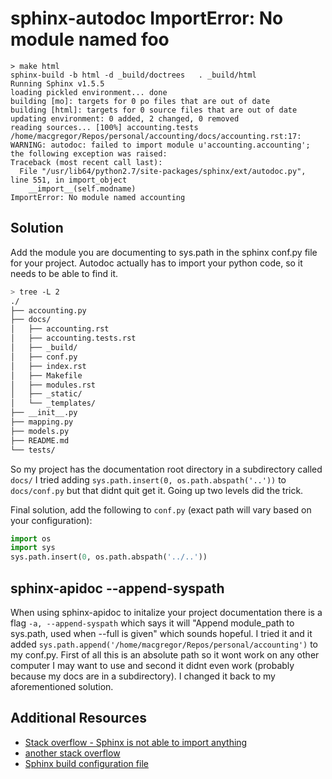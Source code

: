 # sphinx-autodoc ImportError: No module named foo

```
> make html
sphinx-build -b html -d _build/doctrees   . _build/html
Running Sphinx v1.5.5
loading pickled environment... done
building [mo]: targets for 0 po files that are out of date
building [html]: targets for 0 source files that are out of date
updating environment: 0 added, 2 changed, 0 removed
reading sources... [100%] accounting.tests
/home/macgregor/Repos/personal/accounting/docs/accounting.rst:17: WARNING: autodoc: failed to import module u'accounting.accounting'; the following exception was raised:
Traceback (most recent call last):
  File "/usr/lib64/python2.7/site-packages/sphinx/ext/autodoc.py", line 551, in import_object
    __import__(self.modname)
ImportError: No module named accounting
```

## Solution
Add the module you are documenting to sys.path in the sphinx conf.py file for
your project. Autodoc actually has to import your python code, so it needs to be
able to find it.

```bash
> tree -L 2
./
├── accounting.py
├── docs/
│   ├── accounting.rst
│   ├── accounting.tests.rst
│   ├── _build/
│   ├── conf.py
│   ├── index.rst
│   ├── Makefile
│   ├── modules.rst
│   ├── _static/
│   └── _templates/
├── __init__.py
├── mapping.py
├── models.py
├── README.md
└── tests/
```

So my project has the documentation root directory in a subdirectory called `docs/`
I tried adding `sys.path.insert(0, os.path.abspath('..'))` to `docs/conf.py` but
that didnt quit get it. Going up two levels did the trick.

Final solution, add the following to `conf.py` (exact path will vary based on your
configuration):
```python
import os
import sys
sys.path.insert(0, os.path.abspath('../..'))
```

## sphinx-apidoc --append-syspath
When using sphinx-apidoc to initalize your project documentation there is a flag
`-a, --append-syspath` which says it will "Append module_path to sys.path, 
used when --full is given" which sounds hopeful. I tried it and it added
`sys.path.append('/home/macgregor/Repos/personal/accounting')` to my conf.py.
First of all this is an absolute path so it wont work on any other computer I may
want to use and second it didnt even work (probably because my docs are in a
subdirectory). I changed it back to my aforementioned solution.

## Additional Resources
* [Stack overflow - Sphinx is not able to import anything](http://stackoverflow.com/questions/23531825/sphinx-is-not-able-to-import-anything)
* [another stack overflow](http://stackoverflow.com/questions/10324393/sphinx-build-fail-autodoc-cant-import-find-module)
* [Sphinx build configuration file](http://www.sphinx-doc.org/en/stable/config.html)
